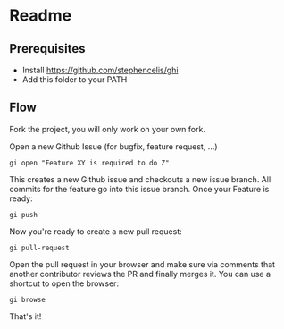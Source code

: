 # Readme

## Prerequisites

- Install https://github.com/stephencelis/ghi
- Add this folder to your PATH

## Flow

Fork the project, you will only work on your own fork.

Open a new Github Issue (for bugfix, feature request, ...)

    gi open "Feature XY is required to do Z"

This creates a new Github issue and checkouts a new issue branch.
All commits for the feature go into this issue branch. Once your
Feature is ready:

    gi push

Now you're ready to create a new pull request:

    gi pull-request

Open the pull request in your browser and make sure via comments that
another contributor reviews the PR and finally merges it. You can use a 
shortcut to open the browser:

    gi browse

That's it! 


 


